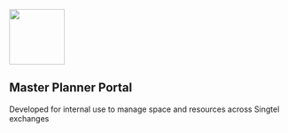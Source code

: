 
<img src="https://upload.wikimedia.org/wikipedia/commons/thumb/e/ee/Singtel_logo.svg/1200px-Singtel_logo.svg.png" width="100px">
<h2>Master Planner Portal</h2>
<p>Developed for internal use to manage space and resources across Singtel exchanges</p>

